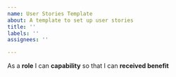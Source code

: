 ```yaml
---
name: User Stories Template
about: A template to set up user stories
title: ''
labels: ''
assignees: ''

---
```


As a **role** I can **capability** so that I can **received benefit**
